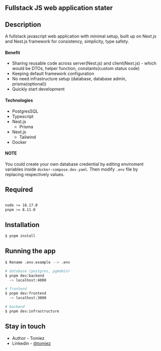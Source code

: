## Fullstack JS web application stater

## Description

A fullstack javascript web application with minimal setup, built up on Next.js and Nest.js framework for consistency, simplicity, type safety.

#### Benefit

- Sharing reusable code across server(Nest.js) and client(Next.js) - which would be DTOs, helper function, constants(custom status code)
- Keeping default framework configuration
- No need infrastructure setup (database, database admin, prisma(optional))
- Quickly start development

#### Technologies

- PostgresSQL
- Typescript
- Nest.js
  - Prisma
- Next.js
  - Tailwind
- Docker

#### NOTE

You could create your own database credential by editing enviroment variables inside `docker-compose.dev.yaml`. Then modify `.env` file by replacing respectively values.

## Required

```bash

node >= 18.17.0
pnpm >= 8.11.0
```

## Installation

```bash
$ pnpm install
```

## Running the app

```bash
$ Rename .env.example --> .env

# database (postgres, pgAdmin)
$ pnpm dev:backend
  -> localhost:4000

# frontend
$ pnpm dev:frontend
  -> localhost:3000

# backend
$ pnpm dev:infrastructure

```

## Stay in touch

- Author - Tomiez
- Linkedin - [@tomiez](https://www.linkedin.com/in/tomiez)

